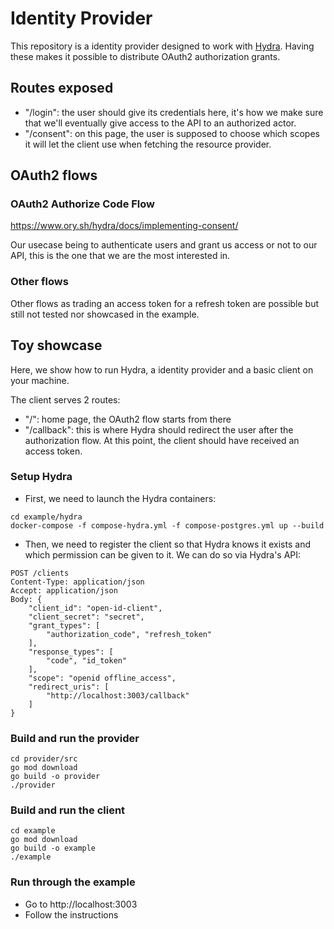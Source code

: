 # Identity Provider

This repository is a identity provider designed to work with [Hydra](https://www.ory.sh/hydra/docs/).
Having these makes it possible to distribute OAuth2 authorization grants.

## Routes exposed

- "/login": the user should give its credentials here, it's how we make sure that we'll eventually give access to the API to an authorized actor.
- "/consent": on this page, the user is supposed to choose which scopes it will let the client use when fetching the resource provider.

## OAuth2 flows

### OAuth2 Authorize Code Flow

https://www.ory.sh/hydra/docs/implementing-consent/

Our usecase being to authenticate users and grant us access or not to our API, this is the one that we are the most interested in.

### Other flows

Other flows as trading an access token for a refresh token are possible but still not tested nor showcased in the example.

## Toy showcase

Here, we show how to run Hydra, a identity provider and a basic client on your machine.

The client serves 2 routes:

- "/": home page, the OAuth2 flow starts from there
- "/callback": this is where Hydra should redirect the user after the authorization flow. At this point, the client should have received an access token.

### Setup Hydra

- First, we need to launch the Hydra containers:

```
cd example/hydra
docker-compose -f compose-hydra.yml -f compose-postgres.yml up --build
```

- Then, we need to register the client so that Hydra knows it exists and which permission can be given to it. We can do so via Hydra's API:

```
POST /clients
Content-Type: application/json
Accept: application/json
Body: {
    "client_id": "open-id-client",
    "client_secret": "secret",
    "grant_types": [
        "authorization_code", "refresh_token"
    ],
    "response_types": [
        "code", "id_token"
    ],
    "scope": "openid offline_access",
    "redirect_uris": [
        "http://localhost:3003/callback"
    ]
}
```

### Build and run the provider

```
cd provider/src
go mod download
go build -o provider
./provider
```

### Build and run the client

```
cd example
go mod download
go build -o example
./example
```

### Run through the example

- Go to http://localhost:3003
- Follow the instructions

